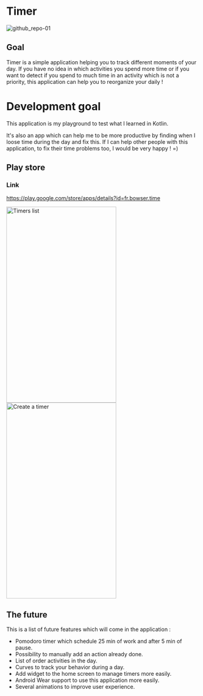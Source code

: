 # Timer
![github_repo-01](https://user-images.githubusercontent.com/37731582/39676996-57ad60d6-5174-11e8-91fe-e3c78f57b646.png)
## Goal

Timer is a simple application helping you to track different moments of your day. If you have no
idea in which activities you spend more time or if you want to detect if you spend to much time in
an activity which is not a priority, this application can help you to reorganize your daily !

# Development goal

This application is my playground to test what I learned in Kotlin.

It's also an app which can help me to be more productive by finding when I loose time during the day
and fix this. If I can help other people with this application, to fix their time problems too,
I would be very happy ! =)

## Play store

### Link

https://play.google.com/store/apps/details?id=fr.bowser.time

<img src="https://raw.githubusercontent.com/bowserf/behaviortracker/dev/storeresources/screenshoot/timer_fragment_english.png" width="288" height="512" title="Timers list"> <img src="https://raw.githubusercontent.com/bowserf/behaviortracker/dev/storeresources/screenshoot/create_timer_english.png" width="288" height="512" title="Create a timer">

## The future

This is a list of future features which will come in the application :

- Pomodoro timer which schedule 25 min of work and after 5 min of pause.
- Possibility to manually add an action already done.
- List of order activities in the day.
- Curves to track your behavior during a day.
- Add widget to the home screen to manage timers more easily.
- Android Wear support to use this application more easily.
- Several animations to improve user experience.
